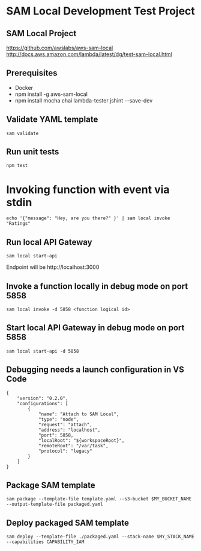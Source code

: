 # SAM Local Development Test Project

## SAM Local Project
https://github.com/awslabs/aws-sam-local
http://docs.aws.amazon.com/lambda/latest/dg/test-sam-local.html

## Prerequisites

* Docker
* npm install -g aws-sam-local
* npm install mocha chai lambda-tester jshint --save-dev

## Validate YAML template
    sam validate

## Run unit tests
    npm test

# Invoking function with event via stdin
    echo '{"message": "Hey, are you there?" }' | sam local invoke "Ratings"

## Run local API Gateway
    sam local start-api
Endpoint will be http://localhost:3000

## Invoke a function locally in debug mode on port 5858 
    sam local invoke -d 5858 <function logical id>

## Start local API Gateway in debug mode on port 5858
    sam local start-api -d 5858

## Debugging needs a launch configuration in VS Code
    {
        "version": "0.2.0",
        "configurations": [
            {
                "name": "Attach to SAM Local",
                "type": "node",
                "request": "attach",
                "address": "localhost",
                "port": 5858,
                "localRoot": "${workspaceRoot}",
                "remoteRoot": "/var/task",
                "protocol": "legacy"
            }
        ]
    }

## Package SAM template
    sam package --template-file template.yaml --s3-bucket $MY_BUCKET_NAME --output-template-file packaged.yaml

## Deploy packaged SAM template
    sam deploy --template-file ./packaged.yaml --stack-name $MY_STACK_NAME --capabilities CAPABILITY_IAM